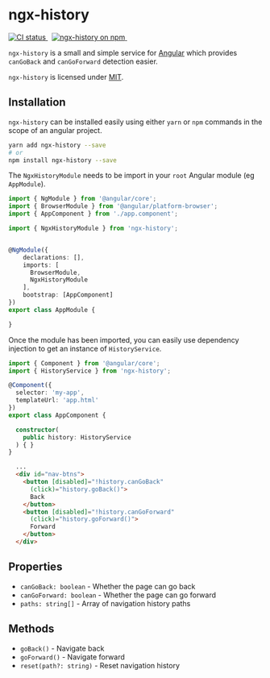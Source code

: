 # ngx-history

<a href="https://circleci.com/gh/yohaneslumentut/ngx-history/tree/master">
  <img src="https://img.shields.io/circleci/build/github/yohaneslumentut/ngx-history.svg?logo=circleci&logoColor=fff&label=CircleCI" alt="CI status" />
</a>&nbsp;
<a href="https://www.npmjs.com/package/ngx-history">
  <img src="https://img.shields.io/npm/v/ngx-history.svg?logo=npm&logoColor=fff&label=NPM+package&color=limegreen" alt="ngx-history on npm" />
</a>&nbsp;
<br>

`ngx-history` is a small and simple service for [Angular](http://angular.io) which provides `canGoBack` and `canGoForward` detection easier.

`ngx-history` is licensed under [MIT](https://opensource.org/licenses/MIT).

## Installation

`ngx-history` can be installed easily using either `yarn` or `npm` commands in the scope of an angular project.

```bash
yarn add ngx-history --save
# or
npm install ngx-history --save
```

The `NgxHistoryModule` needs to be import in your `root` Angular module (eg `AppModule`).

``` typescript
import { NgModule } from '@angular/core';
import { BrowserModule } from '@angular/platform-browser';
import { AppComponent } from './app.component';

import { NgxHistoryModule } from 'ngx-history';


@NgModule({
    declarations: [],
    imports: [
      BrowserModule,
      NgxHistoryModule
    ],
    bootstrap: [AppComponent]
})
export class AppModule {

}
```

Once the module has been imported, you can easily use dependency injection to get an instance of `HistoryService`.

``` typescript
import { Component } from '@angular/core';
import { HistoryService } from 'ngx-history';

@Component({
  selector: 'my-app',
  templateUrl: 'app.html'
})
export class AppComponent {

  constructor(
    public history: HistoryService
  ) { }
}
```

```html
  ...
  <div id="nav-btns">
    <button [disabled]="!history.canGoBack"
      (click)="history.goBack()">
      Back
    </button>
    <button [disabled]="!history.canGoForward"
      (click)="history.goForward()">
      Forward
    </button>
  </div>
```

## Properties
  * `canGoBack: boolean` - Whether the page can go back
  * `canGoForward: boolean` - Whether the page can go forward
  * `paths: string[]` - Array of navigation history paths

## Methods
  * `goBack()` - Navigate back
  * `goForward()` - Navigate forward
  * `reset(path?: string)` - Reset navigation history
